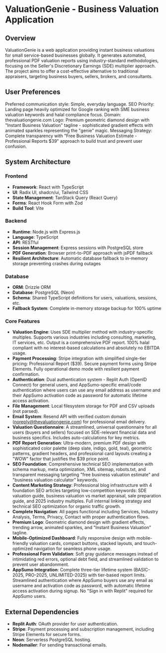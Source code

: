 # ValuationGenie - Business Valuation Application

## Overview

ValuationGenie is a web application providing instant business valuations for small service-based businesses globally. It generates automated, professional PDF valuation reports using industry-standard methodologies, focusing on the Seller's Discretionary Earnings (SDE) multiplier approach. The project aims to offer a cost-effective alternative to traditional appraisers, targeting business buyers, sellers, brokers, and consultants.

## User Preferences

Preferred communication style: Simple, everyday language.
SEO Priority: Landing page heavily optimized for Google ranking with SME business valuation keywords and halal compliance focus.
Domain: thevaluationgenie.com
Logo: Premium geometric diamond design with "Instant Business Valuation" tagline - sophisticated gradient effects with animated sparkles representing the "genie" magic.
Messaging Strategy: Complete transparency with "Free Business Valuation Estimate - Professional Reports $39" approach to build trust and prevent user confusion.

## System Architecture

### Frontend
- **Framework**: React with TypeScript
- **UI**: Radix UI, shadcn/ui, Tailwind CSS
- **State Management**: TanStack Query (React Query)
- **Forms**: React Hook Form with Zod
- **Build Tool**: Vite

### Backend
- **Runtime**: Node.js with Express.js
- **Language**: TypeScript
- **API**: RESTful
- **Session Management**: Express sessions with PostgreSQL store
- **PDF Generation**: Browser print-to-PDF approach with jsPDF fallback
- **Resilient Architecture**: Automatic database fallback to in-memory storage preventing crashes during outages

### Database
- **ORM**: Drizzle ORM
- **Database**: PostgreSQL (Neon)
- **Schema**: Shared TypeScript definitions for users, valuations, sessions, etc.
- **Fallback System**: Complete in-memory storage backup for 100% uptime

### Core Features
- **Valuation Engine**: Uses SDE multiplier method with industry-specific multiples. Supports various industries including consulting, marketing, IT services, etc. Output is a comprehensive PDF report. 100% halal compliant with no interest-based calculations and absolutely no EBITDA usage.
- **Payment Processing**: Stripe integration with simplified single-tier pricing: Professional Report ($39). Secure payment forms using Stripe Elements. Fully operational demo mode with resilient payment confirmation.
- **Authentication**: Dual authentication system - Replit Auth (OpenID Connect) for general users, and AppSumo-specific email/code authentication where users can use any email address as username and their AppSumo activation code as password for automatic lifetime access activation.
- **File Management**: Local filesystem storage for PDF and CSV uploads (not parsed).
- **Email System**: Resend API with verified custom domain (noreply@thevaluationgenie.com) for professional email delivery.
- **Valuation Questionnaire**: A streamlined, universal questionnaire for all users (buyers and sellers) focused on SDE-relevant financial data and business specifics. Includes auto-calculations for key metrics.
- **PDF Report Generation**: Ultra-modern, premium PDF design with sophisticated color palette (deep slate, indigo, gold, teal), geometric patterns, gradient headers, and professional card layouts creating a "WOW" factor that justifies the $39 price point.
- **SEO Foundation**: Comprehensive technical SEO implementation with schema markup, meta optimization, XML sitemap, robots.txt, and transparent messaging targeting "free business valuation estimate" and "business valuation calculator" keywords.
- **Content Marketing Strategy**: Professional blog infrastructure with 4 foundation SEO articles targeting low-competition keywords: SDE valuation guide, business valuation vs market appraisal, sale preparation guide, and 2025 industry multiples. Full internal linking strategy and technical SEO optimization for organic traffic growth.
- **Complete Navigation**: All pages functional including Services, Industry Analysis, Terms, Privacy, Contact with proper authentication flows.
- **Premium Logo**: Geometric diamond design with gradient effects, trending arrow, animated sparkles, and "Instant Business Valuation" tagline.
- **Mobile-Optimized Dashboard**: Fully responsive design with mobile-friendly valuation cards, compact buttons, stacked layouts, and touch-optimized navigation for seamless phone usage.
- **Professional Form Validation**: Soft gray guidance messages instead of intimidating red errors, optional debt field, and streamlined validation to prevent user abandonment.
- **AppSumo Integration**: Complete three-tier lifetime system (BASIC-2025, PRO-2025, UNLIMITED-2025) with tier-based report limits. Streamlined authentication where AppSumo buyers use any email as username and activation code as password, with automatic lifetime access activation during signup. No "Sign in with Replit" required for AppSumo users.

## External Dependencies

- **Replit Auth**: OAuth provider for user authentication.
- **Stripe**: Payment processing and subscription management, including Stripe Elements for secure forms.
- **Neon**: Serverless PostgreSQL hosting.
- **Nodemailer**: For sending transactional emails.
